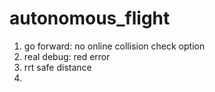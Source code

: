# autonomous_flight

1. go forward: no online collision check option
2. real debug: red error
3. rrt safe distance
4. 
